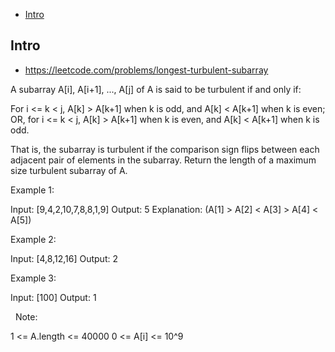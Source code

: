 - [Intro](#intro)

## Intro

- https://leetcode.com/problems/longest-turbulent-subarray

A subarray A[i], A[i+1], ..., A[j] of A is said to be turbulent if and only if:

For i <= k < j, A[k] > A[k+1] when k is odd, and A[k] < A[k+1] when k is even;
OR, for i <= k < j, A[k] > A[k+1] when k is even, and A[k] < A[k+1] when k is odd.

That is, the subarray is turbulent if the comparison sign flips between each adjacent pair of elements in the subarray.
Return the length of a maximum size turbulent subarray of A.
 

Example 1:

Input: [9,4,2,10,7,8,8,1,9]
Output: 5
Explanation: (A[1] > A[2] < A[3] > A[4] < A[5])


Example 2:

Input: [4,8,12,16]
Output: 2


Example 3:

Input: [100]
Output: 1




 
Note:

1 <= A.length <= 40000
0 <= A[i] <= 10^9
